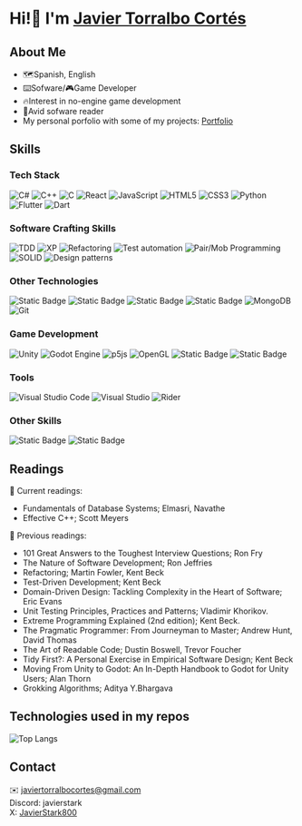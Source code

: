 # Hi!👋 I'm [Javier Torralbo Cortés](https://www.linkedin.com/in/javiertorralbocortes/)

## About Me
* 🗺️Spanish, English
* ⌨️Sofware/🎮Game Developer
* 🔥Interest in no-engine game development
* 📕Avid sofware reader
* My personal porfolio with some of my projects: [Portfolio](https://javierstark.github.io/)
  
## Skills
### Tech Stack
![C#](https://img.shields.io/badge/c%23-%23239120.svg?style=for-the-badge&logo=csharp&logoColor=white)
![C++](https://img.shields.io/badge/c++-%2300599C.svg?style=for-the-badge&logo=c%2B%2B&logoColor=white)
![C](https://img.shields.io/badge/c-%2300599C.svg?style=for-the-badge&logo=c&logoColor=white)
![React](https://img.shields.io/badge/react-%2320232a.svg?style=for-the-badge&logo=react&logoColor=%2361DAFB)
![JavaScript](https://img.shields.io/badge/javascript-%23323330.svg?style=for-the-badge&logo=javascript&logoColor=%23F7DF1E)
![HTML5](https://img.shields.io/badge/html5-%23E34F26.svg?style=for-the-badge&logo=html5&logoColor=white)
![CSS3](https://img.shields.io/badge/css3-%231572B6.svg?style=for-the-badge&logo=css3&logoColor=white)
![Python](https://img.shields.io/badge/python-3670A0?style=for-the-badge&logo=python&logoColor=ffdd54)
![Flutter](https://img.shields.io/badge/Flutter-%2302569B.svg?style=for-the-badge&logo=Flutter&logoColor=white)
![Dart](https://img.shields.io/badge/dart-%230175C2.svg?style=for-the-badge&logo=dart&logoColor=white)
### Software Crafting Skills
![TDD](https://img.shields.io/badge/TDD-blueviolet?style=for-the-badge)
![XP](https://img.shields.io/badge/XP-darkolivegreen?style=for-the-badge)
![Refactoring](https://img.shields.io/badge/Refactoring-brown?style=for-the-badge)
![Test automation](https://img.shields.io/badge/Test_Automation-darkcyan?style=for-the-badge)
![Pair/Mob Programming](https://img.shields.io/badge/Pair%2FMob_Programming-crimson?style=for-the-badge)
![SOLID](https://img.shields.io/badge/SOLID-darkblue?style=for-the-badge)
![Design patterns](https://img.shields.io/badge/Design%2FPatterns-cyan?style=for-the-badge)
### Other Technologies
![Static Badge](https://img.shields.io/badge/nunit-midnightblue?style=for-the-badge)
![Static Badge](https://img.shields.io/badge/fluent_assertions-mediumslateblue?style=for-the-badge)
![Static Badge](https://img.shields.io/badge/playfab-lightsalmon?style=for-the-badge)
![Static Badge](https://img.shields.io/badge/uml-floralwhite?style=for-the-badge)
![MongoDB](https://img.shields.io/badge/MongoDB-%234ea94b.svg?style=for-the-badge&logo=mongodb&logoColor=white)
![Git](https://img.shields.io/badge/git-%23F05033.svg?style=for-the-badge&logo=git&logoColor=white)

### Game Development
![Unity](https://img.shields.io/badge/unity-%23000000.svg?style=for-the-badge&logo=unity&logoColor=white)
![Godot Engine](https://img.shields.io/badge/GODOT-%23FFFFFF.svg?style=for-the-badge&logo=godot-engine)
![p5js](https://img.shields.io/badge/p5.js-ED225D?style=for-the-badge&logo=p5.js&logoColor=FFFFFF)
![OpenGL](https://img.shields.io/badge/OpenGL-%23FFFFFF.svg?style=for-the-badge&logo=opengl)
![Static Badge](https://img.shields.io/badge/SFML-darkslateblue?style=for-the-badge)
![Static Badge](https://img.shields.io/badge/raylib-firebrick?style=for-the-badge)

### Tools
![Visual Studio Code](https://img.shields.io/badge/Visual%20Studio%20Code-0078d7.svg?style=for-the-badge&logo=visual-studio-code&logoColor=white)
![Visual Studio](https://img.shields.io/badge/Visual%20Studio-5C2D91.svg?style=for-the-badge&logo=visual-studio&logoColor=white)
![Rider](https://img.shields.io/badge/Rider-0F0F00.svg?style=for-the-badge&logo=Rider&logoColor=white)
### Other Skills
![Static Badge](https://img.shields.io/badge/Teaching-grey?style=for-the-badge)
![Static Badge](https://img.shields.io/badge/Competitive_programming-darkgrey?style=for-the-badge)


## Readings

📖 Current readings:

* Fundamentals of Database Systems; Elmasri, Navathe
* Effective C++; Scott Meyers

📕 Previous readings:
* 101 Great Answers to the Toughest Interview Questions; Ron Fry
* The Nature of Software Development; Ron Jeffries
* Refactoring; Martin Fowler, Kent Beck
* Test-Driven Development; Kent Beck
* Domain-Driven Design: Tackling Complexity in the Heart of Software; Eric Evans
* Unit Testing Principles, Practices and Patterns; Vladimir Khorikov. 
* Extreme Programming Explained (2nd edition); Kent Beck. 
* The Pragmatic Programmer: From Journeyman to Master; Andrew Hunt, David Thomas
* The Art of Readable Code; Dustin Boswell, Trevor Foucher
* Tidy First?: A Personal Exercise in Empirical Software Design; Kent Beck
* Moving From Unity to Godot: An In-Depth Handbook to Godot for Unity Users; Alan Thorn
* Grokking Algorithms; Aditya Y.Bhargava

## Technologies used in my repos

![Top Langs](https://github-readme-stats.vercel.app/api/top-langs/?username=JavierStark&hide_border=false&theme=midnight-purple&layout=compact)

## Contact
✉️ javiertorralbocortes@gmail.com
<br>
Discord: javierstark
<br>
X: [JavierStark800](https://twitter.com/JavierStark800)

